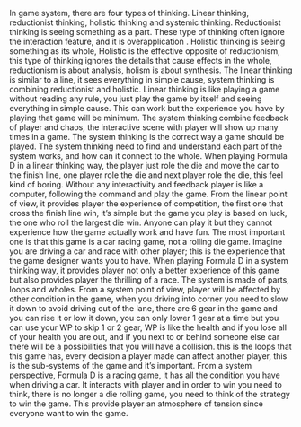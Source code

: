   In game system, there are four types of thinking. Linear thinking, reductionist thinking, holistic thinking and systemic thinking. 
Reductionist thinking is seeing something as a part. These type of thinking often ignore the interaction feature, and it is overapplication
. Holistic thinking is seeing something as its whole, Holistic is the effective opposite of reductionism, this type of thinking ignores the
details that cause effects in the whole, reductionism is about analysis, holism is about synthesis. The linear thinking is similar to a 
line, it sees everything in simple cause, system thinking is combining reductionist and holistic.
Linear thinking is like playing a game without reading any rule, you just play the game by itself and seeing everything in simple cause. 
  This can work but the experience you have by playing that game will be minimum. The system thinking combine feedback of player and chaos, 
the interactive scene with player will show up many times in a game. The system thinking is the correct way a game should be played. The system thinking need to find and understand each part of the system works, and how can it connect to the whole.
When playing Formula D in a linear thinking way, the player just role the die and move the car to the finish line, one player role the die 
and next player role the die, this feel kind of boring. Without any interactivity and feedback player is like a computer, following the command and play the game. From the linear point of view, it provides player the experience of competition, the first one that cross the finish line win, it’s simple but the game you play is based on luck, the one who roll the largest die win. Anyone can play it but they cannot experience how the game actually work and have fun. The most important one is that this game is a car racing game, not a rolling die game. Imagine you are driving a car and race with other player; this is the experience that the game designer wants you to have.
  When playing Formula D in a system thinking way, it provides player not only a better experience of this game but also provides player the 
thrilling of a race. The system is made of parts, loops and wholes. From a system point of view, player will be affected by other condition
in the game, when you driving into corner you need to slow it down to avoid driving out of the lane, there are 6 gear in the game and you 
can rise it or low it down, you can only lower 1 gear at a time but you can use your WP to skip 1 or 2 gear, WP is like the health and if 
you lose all of your health you are out, and if you next to or behind someone else car there will be a possibilities that you will have a 
collision. this is the loops that this game has, every decision a player made can affect another player, this is the sub-systems of the 
game and it’s important. From a system perspective, Formula D is a racing game, it has all the condition you have when driving a car. 
It interacts with player and in order to win you need to think, there is no longer a die rolling game, you need to think of the strategy 
to win the game. This provide player an atmosphere of tension since everyone want to win the game.  
